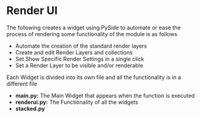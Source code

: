 <h1>Render UI</h1>
The following creates a widget using PySide to automate or ease the process of rendering 
some functionality of the module is as follows
<ul>
  <li>Automate the creation of the standard render layers</li>
  <li>Create and edit Render Layers and collections</li>
  <li>Set Show Specific Render Settings in a single click </li>
  <li>Set a Render Layer to be visible and/or renderable </li>
</ul>

Each Widget is divided into its own file and all the functionality is in a different file 
<ul>
  <li><b>main.py:</b> The Main Widget that appears when the function is executed </li>
  <li><b>renderui.py:</b> The Functionality of all the widgets</li>
  <li><b>stacked.py</b>
  
